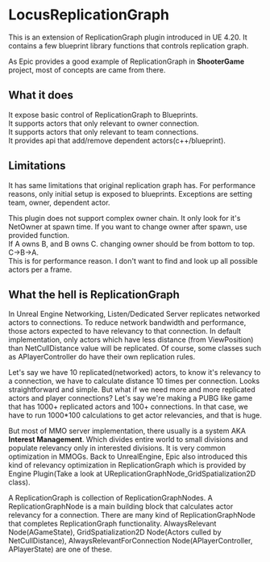 # LocusReplicationGraph

This is an extension of ReplicationGraph plugin introduced in UE 4.20.
It contains a few blueprint library functions that controls replication graph.

As Epic provides a good example of ReplicationGraph in **ShooterGame** project, most of concepts are came from there.

## What it does

It expose basic control of ReplicationGraph to Blueprints.  
It supports actors that only relevant to owner connection.  
It supports actors that only relevant to team connections.  
It provides api that add/remove dependent actors(c++/blueprint).  

## Limitations

It has same limitations that original replication graph has.
For performance reasons, only initial setup is exposed to blueprints.
Exceptions are setting team, owner, dependent actor.  

This plugin does not support complex owner chain. It only look for it's NetOwner at spawn time.
If you want to change owner after spawn, use provided function.  
If A owns B, and B owns C. changing owner should be from bottom to top. C->B->A.  
This is for performance reason. I don't want to find and look up all possible actors per a frame.

## What the hell is ReplicationGraph

In Unreal Engine Networking, Listen/Dedicated Server replicates networked actors to connections. To reduce network bandwidth and performance, those actors expected to have relevancy to that connection. In default implementation, only actors which have less distance (from ViewPosition) than NetCullDistance value will be replicated. Of course, some classes such as APlayerController do have their own replication rules.

Let's say we have 10 replicated(networked) actors, to know it's relevancy to a connection, we have to calculate distance 10 times per connection. Looks straightforward and simple. But what if we need more and more replicated actors and player connections? Let's say we're making a PUBG like game that has 1000+ replicated actors and 100+ connections. In that case, we have to run 1000*100 calculations to get actor relevancies, and that is huge.

But most of MMO server implementation, there usually is a system AKA **Interest Management**. Which divides entire world to small divisions and populate relevancy only in interested divisions. It is very common optimization in MMOGs. Back to UnrealEngine, Epic also introduced this kind of relevancy optimization in ReplicationGraph which is provided by Engine Plugin(Take a look at UReplicationGraphNode_GridSpatialization2D class). 

A ReplicationGraph is collection of ReplicationGraphNodes. A ReplicationGraphNode is a main building block that calculates actor relevancy for a connection. There are many kind of ReplicationGraphNode that completes ReplicationGraph functionality. AlwaysRelevant Node(AGameState), GridSpatialization2D Node(Actors culled by NetCullDistance), AlwaysRelevantForConnection Node(APlayerController, APlayerState) are one of these.


